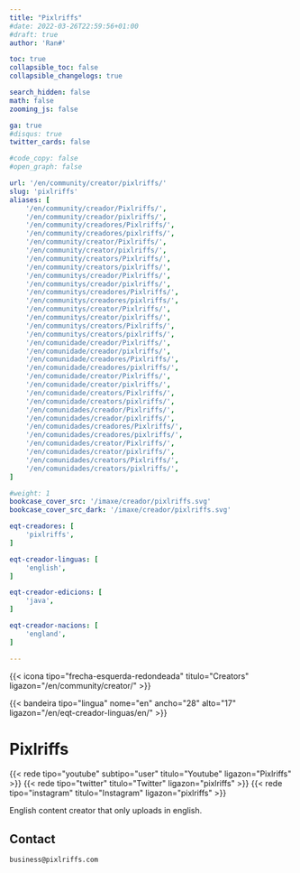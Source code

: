 ```yaml
---
title: "Pixlriffs"
#date: 2022-03-26T22:59:56+01:00
#draft: true
author: 'Ran#'

toc: true
collapsible_toc: false
collapsible_changelogs: true

search_hidden: false
math: false
zooming_js: false

ga: true
#disqus: true
twitter_cards: false

#code_copy: false
#open_graph: false

url: '/en/community/creator/pixlriffs/'
slug: 'pixlriffs'
aliases: [
    '/en/community/creador/Pixlriffs/',
    '/en/community/creador/pixlriffs/',
    '/en/community/creadores/Pixlriffs/',
    '/en/community/creadores/pixlriffs/',
    '/en/community/creator/Pixlriffs/',
    '/en/community/creator/pixlriffs/',
    '/en/community/creators/Pixlriffs/',
    '/en/community/creators/pixlriffs/',
    '/en/communitys/creador/Pixlriffs/',
    '/en/communitys/creador/pixlriffs/',
    '/en/communitys/creadores/Pixlriffs/',
    '/en/communitys/creadores/pixlriffs/',
    '/en/communitys/creator/Pixlriffs/',
    '/en/communitys/creator/pixlriffs/',
    '/en/communitys/creators/Pixlriffs/',
    '/en/communitys/creators/pixlriffs/',
    '/en/comunidade/creador/Pixlriffs/',
    '/en/comunidade/creador/pixlriffs/',
    '/en/comunidade/creadores/Pixlriffs/',
    '/en/comunidade/creadores/pixlriffs/',
    '/en/comunidade/creator/Pixlriffs/',
    '/en/comunidade/creator/pixlriffs/',
    '/en/comunidade/creators/Pixlriffs/',
    '/en/comunidade/creators/pixlriffs/',
    '/en/comunidades/creador/Pixlriffs/',
    '/en/comunidades/creador/pixlriffs/',
    '/en/comunidades/creadores/Pixlriffs/',
    '/en/comunidades/creadores/pixlriffs/',
    '/en/comunidades/creator/Pixlriffs/',
    '/en/comunidades/creator/pixlriffs/',
    '/en/comunidades/creators/Pixlriffs/',
    '/en/comunidades/creators/pixlriffs/',
]

#weight: 1
bookcase_cover_src: '/imaxe/creador/pixlriffs.svg'
bookcase_cover_src_dark: '/imaxe/creador/pixlriffs.svg'

eqt-creadores: [
    'pixlriffs',
]

eqt-creador-linguas: [
    'english',
]

eqt-creador-edicions: [
    'java',
]

eqt-creador-nacions: [
    'england',
]

---
```


{{< icona tipo="frecha-esquerda-redondeada" titulo="Creators" ligazon="/en/community/creator/" >}}

{{< bandeira tipo="lingua" nome="en" ancho="28" alto="17" ligazon="/en/eqt-creador-linguas/en/" >}}

# Pixlriffs

{{< rede tipo="youtube" subtipo="user" titulo="Youtube" ligazon="Pixlriffs" >}}
{{< rede tipo="twitter" titulo="Twitter" ligazon="pixlriffs" >}}
{{< rede tipo="instagram" titulo="Instagram" ligazon="pixlriffs" >}}

English content creator that only uploads in english.

## Contact

```
business@pixlriffs.com
```
